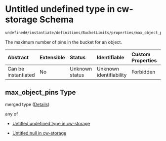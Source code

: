# Untitled undefined type in cw-storage Schema

```txt
undefined#/instantiate/definitions/BucketLimits/properties/max_object_pins
```

The maximum number of pins in the bucket for an object.

| Abstract            | Extensible | Status         | Identifiable            | Custom Properties | Additional Properties | Access Restrictions | Defined In                                                         |
| :------------------ | :--------- | :------------- | :---------------------- | :---------------- | :-------------------- | :------------------ | :----------------------------------------------------------------- |
| Can be instantiated | No         | Unknown status | Unknown identifiability | Forbidden         | Allowed               | none                | [cw-storage.json\*](schema/cw-storage.json "open original schema") |

## max\_object\_pins Type

merged type ([Details](cw-storage-instantiatemsg-definitions-bucketlimits-properties-max_object_pins.md))

any of

*   [Untitled undefined type in cw-storage](cw-storage-instantiatemsg-definitions-bucketlimits-properties-max_object_pins-anyof-0.md "check type definition")

*   [Untitled null in cw-storage](cw-storage-instantiatemsg-definitions-bucketlimits-properties-max_object_pins-anyof-1.md "check type definition")
